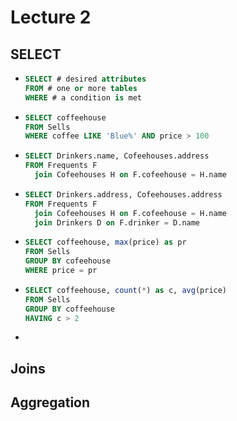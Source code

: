 

# Lecture 2

## SELECT

- ```sql
  SELECT # desired attributes
  FROM # one or more tables
  WHERE # a condition is met
  ```

- ```sql
  SELECT coffeehouse
  FROM Sells
  WHERE coffee LIKE 'Blue%' AND price > 100
  ```

- ```sql
  SELECT Drinkers.name, Cofeehouses.address
  FROM Frequents F
  	join Cofeehouses H on F.cofeehouse = H.name
  ```

- ```sql
  SELECT Drinkers.address, Cofeehouses.address
  FROM Frequents F
  	join Cofeehouses H on F.cofeehouse = H.name
  	join Drinkers D on F.drinker = D.name
  ```

- ```sql
  SELECT coffeehouse, max(price) as pr
  FROM Sells
  GROUP BY cofeehouse
  WHERE price = pr
  ```

- ```sql
  SELECT coffeehouse, count(*) as c, avg(price)
  FROM Sells
  GROUP BY coffeehouse
  HAVING c > 2
  ```

- 



## Joins



## Aggregation

